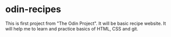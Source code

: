 # odin-recipes

This is first project from "The Odin Project".
It will be basic recipe website. It will help me to learn and practice basics of HTML, CSS and git.

